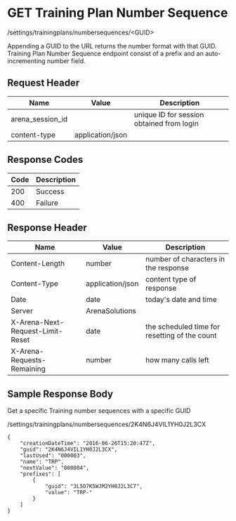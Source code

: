 # GET Training Plan Number Sequence
/settings/trainingplans/numbersequences/&lt;GUID&gt;

Appending a GUID to the URL returns the number format with that GUID. Training Plan Number Sequence endpoint consist of a prefix and an auto-incrementing number field.

## Request Header

| Name<br> | Value<br> | Description<br> |
|  --- |  --- |  --- | 
| arena_session_id<br> |   | unique ID for session obtained from login<br> |
| content-type<br> | application/json<br> |   |

## Response Codes

| Code<br> | Description<br> |
|  --- |  --- | 
| 200<br> | Success<br> |
| 400<br> | Failure<br> |

## Response Header

| Name<br> | Value<br> | Description<br> |
|  --- |  --- |  --- | 
| Content-Length<br> | number<br> | number of characters in the response<br> |
| Content-Type<br> | application/json<br> | content type of response<br> |
| Date<br> | date<br> | today's date and time<br> |
| Server<br> | ArenaSolutions<br> |   |
| X-Arena-Next-Request-Limit-Reset<br> | date<br> | the scheduled time for resetting of the count<br> |
| X-Arena-Requests-Remaining<br> | number<br> | how many calls left<br> |

## Sample Response Body
Get a specific Training number sequences with a specific GUID

/settings/trainingplans/numbersequences/2K4N6J4VIL1YH0J2L3CX

```
{
    "creationDateTime": "2016-06-26T15:20:47Z",
    "guid": "2K4N6J4VIL1YH0J2L3CX",
    "lastUsed": "000003",
    "name": "TRP",
    "nextValue": "000004",
    "prefixes": [
        {
            "guid": "3L5O7K5WJM2YH0J2L3C7",
            "value": "TRP-"
        }
    ]
}
```
